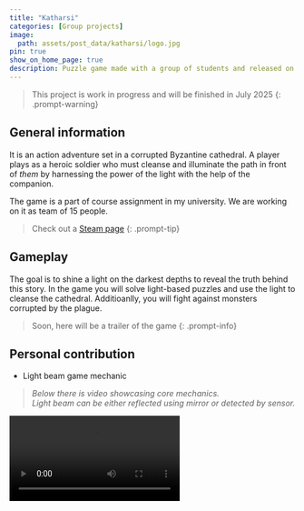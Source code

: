 ```yaml
---
title: "Katharsi"
categories: [Group projects]
image:
  path: assets/post_data/katharsi/logo.jpg
pin: true
show_on_home_page: true
description: Puzzle game made with a group of students and released on Steam
---
```


> This project is work in progress and will be finished in July 2025
{: .prompt-warning}

## General information

It is an action adventure set in a corrupted Byzantine cathedral. A player plays as a heroic soldier who must cleanse and illuminate the path in front of *them* by harnessing the power of the light with the help of the companion.

The game is a part of course assignment in my university. We are working on it as team of 15 people.

> Check out a [Steam page](https://store.steampowered.com/app/3365850/Katharsi/)
{: .prompt-tip}

## Gameplay

The goal is to shine a light on the darkest depths to reveal the truth behind this story. In the game you will solve light-based puzzles and use the light to cleanse the cathedral. Additioanlly, you will fight against monsters corrupted by the plague.

> Soon, here will be a trailer of the game
{: .prompt-info}

## Personal contribution

- Light beam game mechanic
> *Below there is video showcasing core mechanics.*\
  *Light beam can be either reflected using mirror or detected by sensor.*
<video class="w-100" controls>
  <source src="https://github.com/user-attachments/assets/64f64475-b9d2-4dfa-927e-c0c1d5ad21d3" type="video/mp4">
</video>